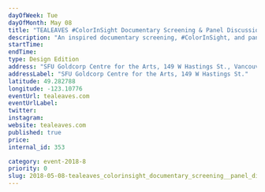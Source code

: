 ```yaml
---
dayOfWeek: Tue
dayOfMonth: May 08
title: "TEALEAVES #ColorInSight Documentary Screening & Panel Discussion on Color"
description: "An inspired documentary screening, #ColorInSight, and panel discussion will explore color strategy, specifically, how brands across industries can harness the power of color and how color strategy can have a large impact on the perception of products and services.<br> <br> For companies, color has long been a tool that the most memorable brands use to assert their identity. Color has become an industry-agnostic tool that only the best brands wield to capture their audience’s attention."
startTime: 
endTime: 
type: Design Edition
address: "SFU Goldcorp Centre for the Arts, 149 W Hastings St., Vancouver, BC, Canada"
addressLabel: "SFU Goldcorp Centre for the Arts, 149 W Hastings St."
latitude: 49.282788
longitude: -123.10776
eventUrl: tealeaves.com
eventUrlLabel: 
twitter: 
instagram: 
website: tealeaves.com
published: true
price: 
internal_id: 353

category: event-2018-8
priority: 0
slug: 2018-05-08-tealeaves_colorinsight_documentary_screening__panel_discussion_on_color
---
```

